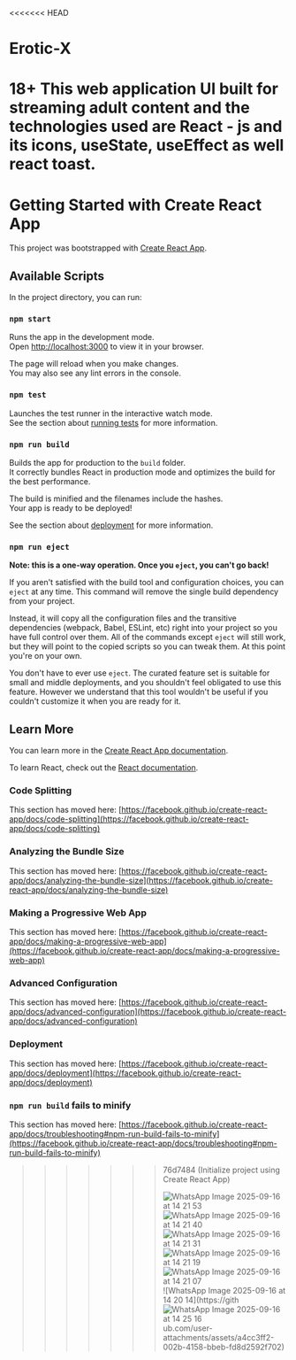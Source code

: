 <<<<<<< HEAD
# Erotic-X
18+ This web application UI built for streaming adult content and the technologies used are React - js and its icons, useState, useEffect as well react toast.
=======
# Getting Started with Create React App

This project was bootstrapped with [Create React App](https://github.com/facebook/create-react-app).

## Available Scripts

In the project directory, you can run:

### `npm start`

Runs the app in the development mode.\
Open [http://localhost:3000](http://localhost:3000) to view it in your browser.

The page will reload when you make changes.\
You may also see any lint errors in the console.

### `npm test`

Launches the test runner in the interactive watch mode.\
See the section about [running tests](https://facebook.github.io/create-react-app/docs/running-tests) for more information.

### `npm run build`

Builds the app for production to the `build` folder.\
It correctly bundles React in production mode and optimizes the build for the best performance.

The build is minified and the filenames include the hashes.\
Your app is ready to be deployed!

See the section about [deployment](https://facebook.github.io/create-react-app/docs/deployment) for more information.

### `npm run eject`

**Note: this is a one-way operation. Once you `eject`, you can't go back!**

If you aren't satisfied with the build tool and configuration choices, you can `eject` at any time. This command will remove the single build dependency from your project.

Instead, it will copy all the configuration files and the transitive dependencies (webpack, Babel, ESLint, etc) right into your project so you have full control over them. All of the commands except `eject` will still work, but they will point to the copied scripts so you can tweak them. At this point you're on your own.

You don't have to ever use `eject`. The curated feature set is suitable for small and middle deployments, and you shouldn't feel obligated to use this feature. However we understand that this tool wouldn't be useful if you couldn't customize it when you are ready for it.

## Learn More

You can learn more in the [Create React App documentation](https://facebook.github.io/create-react-app/docs/getting-started).

To learn React, check out the [React documentation](https://reactjs.org/).

### Code Splitting

This section has moved here: [https://facebook.github.io/create-react-app/docs/code-splitting](https://facebook.github.io/create-react-app/docs/code-splitting)

### Analyzing the Bundle Size

This section has moved here: [https://facebook.github.io/create-react-app/docs/analyzing-the-bundle-size](https://facebook.github.io/create-react-app/docs/analyzing-the-bundle-size)

### Making a Progressive Web App

This section has moved here: [https://facebook.github.io/create-react-app/docs/making-a-progressive-web-app](https://facebook.github.io/create-react-app/docs/making-a-progressive-web-app)

### Advanced Configuration

This section has moved here: [https://facebook.github.io/create-react-app/docs/advanced-configuration](https://facebook.github.io/create-react-app/docs/advanced-configuration)

### Deployment

This section has moved here: [https://facebook.github.io/create-react-app/docs/deployment](https://facebook.github.io/create-react-app/docs/deployment)

### `npm run build` fails to minify

This section has moved here: [https://facebook.github.io/create-react-app/docs/troubleshooting#npm-run-build-fails-to-minify](https://facebook.github.io/create-react-app/docs/troubleshooting#npm-run-build-fails-to-minify)
>>>>>>> 76d7484 (Initialize project using Create React App)
>>>>>>>
>>>>>>> ![WhatsApp Image 2025-09-16 at 14 21 53](https://github.com/user-attachments/assets/0d818467-f031-43a8-a76b-2765da6a20c2)
![WhatsApp Image 2025-09-16 at 14 21 40](https://github.com/user-attachments/assets/1a9228c9-aaf1-4e6f-bc59-acb20cdabdc2)
![WhatsApp Image 2025-09-16 at 14 21 31](https://github.com/user-attachments/assets/4d49e032-b42e-4770-a392-4fb4d1d09853)
![WhatsApp Image 2025-09-16 at 14 21 19](https://github.com/user-attachments/assets/ea69179c-5cc8-4385-a8a2-b4cc69ef24fc)
![WhatsApp Image 2025-09-16 at 14 21 07](https://github.com/user-attachments/assets/e02778b8-f720-403f-95ff-8afc80d69d64)
![WhatsApp Image 2025-09-16 at 14 20 14](https://gith![WhatsApp Image 2025-09-16 at 14 25 16](https://github.com/user-attachments/assets/7b75bfac-8db0-43fb-97ee-d5c5170c8f26)
ub.com/user-attachments/assets/a4cc3ff2-002b-4158-bbeb-fd8d2592f702)

